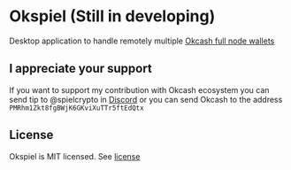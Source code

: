 # Okspiel (Still in developing)

Desktop application to handle remotely multiple [Okcash full node wallets](https://github.com/okcashpro/okcash/releases)

## I appreciate your support

If you want to support my contribution with Okcash ecosystem you can send tip to @spielcrypto in [Discord](https://discord.gg/EEfySvrs)
or you can send Okcash to the address `PMRhm1Zkt8fgBWjK6GKviXuTTr5ftEdQtx`

## License

Okspiel is MIT licensed. See [license](LICENSE.md) 